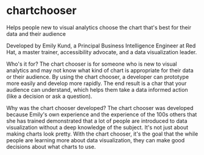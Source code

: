 # chartchooser
Helps people new to visual analytics choose the chart that's best for their data and their audience

Developed by Emily Kund, a Principal Business Intelligence Engineer at Red Hat, a master trainer, accessibility advocate, and a data visualization leader. 

Who's it for?
The chart chooser is for someone who is new to visual analytics and may not know what kind of chart is appropriate for their data or their audience.  By using the chart chooser, a developer can prototype more easily and develop more rapidly. The end result is a char that your audience can understand, which helps them take a data informed action (like a decision or ask a question).

Why was the chart chooser developed?
The chart chooser was developed because Emily's own experience and the experience of the 100s others that she has trained demonstrated that a lot of people are introduced to data visualization without a deep knowledge of the subject.  It's not just about making charts look pretty. With the chart chooser, it's the goal that the while people are learning more about data visualization, they can make good decisions about what charts to use. 
